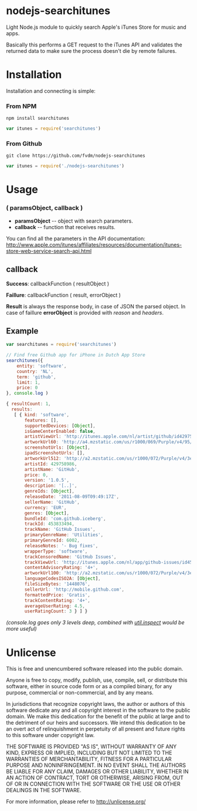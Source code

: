nodejs-searchitunes
===================

Light Node.js module to quickly search Apple's iTunes Store for music and apps.

Basically this performs a GET request to the iTunes API and validates the returned data to make sure the process doesn't die by remote failures.


# Installation

Installation and connecting is simple:


### From NPM

```
npm install searchitunes
```

```js
var itunes = require('searchitunes')
```


### From Github

```
git clone https://github.com/fvdm/nodejs-searchitunes
```

```js
var itunes = require('./nodejs-searchitunes')
```


# Usage

### ( paramsObject, callback )

* **paramsObject** -- object with search parameters.
* **callback** -- function that receives results.

You can find all the parameters in the API documentation: http://www.apple.com/itunes/affiliates/resources/documentation/itunes-store-web-service-search-api.html


## callback

**Success**: callbackFunction ( resultObject )

**Faillure**: callbackFunction ( result, errorObject )

**Result** is always the response body, in case of JSON the parsed object. In case of faillure **errorObject** is provided with *reason* and *headers*.


## Example

```js
var searchitunes = require('searchitunes')

// Find free Github app for iPhone in Dutch App Store
searchitunes({
	entity: 'software',
	country: 'NL',
	term: 'github',
	limit: 1,
	price: 0
}, console.log )
```

```js
{ resultCount: 1,
  results: 
   [ { kind: 'software',
       features: [],
       supportedDevices: [Object],
       isGameCenterEnabled: false,
       artistViewUrl: 'http://itunes.apple.com/nl/artist/github/id429758986?uo=4',
       artworkUrl60: 'http://a4.mzstatic.com/us/r1000/069/Purple/v4/95/79/4c/95794ce7-4fc0-c7c6-ac3c-5d2ede6b59ce/Icon.png',
       screenshotUrls: [Object],
       ipadScreenshotUrls: [],
       artworkUrl512: 'http://a2.mzstatic.com/us/r1000/072/Purple/v4/3e/a9/e7/3ea9e7d5-cea6-be41-d4fc-665f93d6227a/mzl.eefstvnr.png',
       artistId: 429758986,
       artistName: 'GitHub',
       price: 0,
       version: '1.0.5',
       description: '[..]',
       genreIds: [Object],
       releaseDate: '2011-08-09T09:49:17Z',
       sellerName: 'GitHub',
       currency: 'EUR',
       genres: [Object],
       bundleId: 'com.github.iceberg',
       trackId: 453833494,
       trackName: 'GitHub Issues',
       primaryGenreName: 'Utilities',
       primaryGenreId: 6002,
       releaseNotes: '- Bug fixes',
       wrapperType: 'software',
       trackCensoredName: 'GitHub Issues',
       trackViewUrl: 'http://itunes.apple.com/nl/app/github-issues/id453833494?mt=8&uo=4',
       contentAdvisoryRating: '4+',
       artworkUrl100: 'http://a2.mzstatic.com/us/r1000/072/Purple/v4/3e/a9/e7/3ea9e7d5-cea6-be41-d4fc-665f93d6227a/mzl.eefstvnr.png',
       languageCodesISO2A: [Object],
       fileSizeBytes: '1448076',
       sellerUrl: 'http://mobile.github.com',
       formattedPrice: 'Gratis',
       trackContentRating: '4+',
       averageUserRating: 4.5,
       userRatingCount: 3 } ] }
```

*(console.log goes only 3 levels deep, combined with [util.inspect](http://nodejs.org/api/util.html#util_util_inspect_object_showhidden_depth_colors) would be more useful)*


# Unlicense

This is free and unencumbered software released into the public domain.

Anyone is free to copy, modify, publish, use, compile, sell, or
distribute this software, either in source code form or as a compiled
binary, for any purpose, commercial or non-commercial, and by any
means.

In jurisdictions that recognize copyright laws, the author or authors
of this software dedicate any and all copyright interest in the
software to the public domain. We make this dedication for the benefit
of the public at large and to the detriment of our heirs and
successors. We intend this dedication to be an overt act of
relinquishment in perpetuity of all present and future rights to this
software under copyright law.

THE SOFTWARE IS PROVIDED "AS IS", WITHOUT WARRANTY OF ANY KIND,
EXPRESS OR IMPLIED, INCLUDING BUT NOT LIMITED TO THE WARRANTIES OF
MERCHANTABILITY, FITNESS FOR A PARTICULAR PURPOSE AND NONINFRINGEMENT.
IN NO EVENT SHALL THE AUTHORS BE LIABLE FOR ANY CLAIM, DAMAGES OR
OTHER LIABILITY, WHETHER IN AN ACTION OF CONTRACT, TORT OR OTHERWISE,
ARISING FROM, OUT OF OR IN CONNECTION WITH THE SOFTWARE OR THE USE OR
OTHER DEALINGS IN THE SOFTWARE.

For more information, please refer to <http://unlicense.org/>